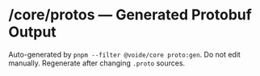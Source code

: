 # /core/protos — Generated Protobuf Output

Auto-generated by `pnpm --filter @voide/core proto:gen`. Do not edit manually.
Regenerate after changing `.proto` sources.
